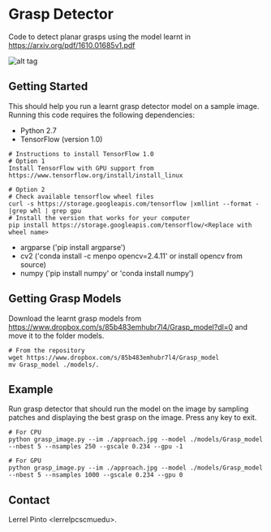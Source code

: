 # Grasp Detector

Code to detect planar grasps using the model learnt in 
https://arxiv.org/pdf/1610.01685v1.pdf

![alt tag](http://www.cs.cmu.edu/~lerrelp/all_grasp_img.png)

## Getting Started

This should help you run a learnt grasp detector model on a sample image. Running this code requires the following dependencies:

* Python 2.7
* TensorFlow (version 1.0)
```
# Instructions to install TensorFlow 1.0
# Option 1
Install TensorFlow with GPU support from https://www.tensorflow.org/install/install_linux

# Option 2
# Check available tensorflow wheel files
curl -s https://storage.googleapis.com/tensorflow |xmllint --format - |grep whl | grep gpu
# Install the version that works for your computer
pip install https://storage.googleapis.com/tensorflow/<Replace with wheel name>
```
* argparse ('pip install argparse')
* cv2 ('conda install -c menpo opencv=2.4.11' or install opencv from source)
* numpy ('pip install numpy' or 'conda install numpy')

## Getting Grasp Models

Download the learnt grasp models from https://www.dropbox.com/s/85b483emhubr7l4/Grasp_model?dl=0 and move it to the folder models.

```
# From the repository
wget https://www.dropbox.com/s/85b483emhubr7l4/Grasp_model
mv Grasp_model ./models/.
```

## Example

Run grasp detector that should run the model on the image by sampling patches and displaying the best grasp on the image. Press any key to exit.

```
# For CPU 
python grasp_image.py --im ./approach.jpg --model ./models/Grasp_model --nbest 5 --nsamples 250 --gscale 0.234 --gpu -1

# For GPU
python grasp_image.py --im ./approach.jpg --model ./models/Grasp_model --nbest 5 --nsamples 1000 --gscale 0.234 --gpu 0
```

## Contact
Lerrel Pinto <lerrelp<at>cs<dot>cmu<dot>edu>.
